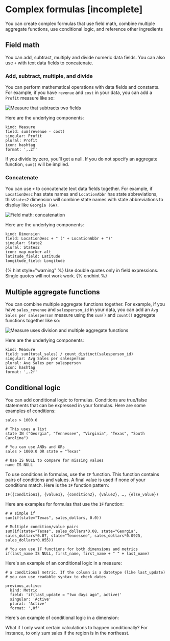 # Complex formulas \[incomplete\]

You can create complex formulas that use field math, combine multiple aggregate functions,  use conditional logic, and reference other ingredients

## Field math

You can add, subtract, multiply and divide numeric data fields. You can also use `+` with text data fields to concatenate. 

### Add, subtract, multiple, and divide

You can perform mathematical operations with data fields and constants. For example, if you have `revenue` and `cost` in your data, you can add a `Profit` measure like so: 

![Measure that subtracts two fields](../../../.gitbook/assets/image%20%2858%29.png)

Here are the underlying components:

```text
kind: Measure
field: sum(revenue - cost)
singular: Profit
plural: Profit
icon: hashtag
format: ',.2f'
```

If you divide by zero, you’ll get a null. If you do not specify an aggregate function, `sum()` will be implied. 

### Concatenate

You can use `+` to concatenate text data fields together. For example, if `LocationDesc` has state names and `LocationAbbr` has state abbreviations, this`States2` dimension will combine state names with state abbreviations to display like `Georgia (GA)`.

![Field math: concatenation](../../../.gitbook/assets/image%20%2856%29.png)

Here are the underlying components:

```text
kind: Dimension
field: LocationDesc + " (" + LocationAbbr + ")"
singular: State2
plural: States2
icon: map-marker-alt
latitude_field: Latitude
longitude_field: Longitude
```

{% hint style="warning" %}
Use double quotes only in field expressions. Single quotes will not work work.
{% endhint %}

## Multiple aggregate functions

You can combine multiple aggregate functions together. For example, if you have `sales_revenue` and `salesperson_id` in your data, you can add an `Avg Sales per salesperson` measure using the `sum()` and `count()` aggregate functions together like so: 

![Measure uses division and multiple aggregate functions](../../../.gitbook/assets/image%20%2854%29.png)

Here are the underlying components:

```text
kind: Measure
field: sum(total_sales) / count_distinct(salesperson_id)
singular: Avg Sales per salesperson
plural: Avg Sales per salesperson
icon: hashtag
format: ',.2f'
```

## Conditional logic

You can add conditional logic to formulas. Conditions are true/false statements that can be expressed in your formulas. Here are some examples of conditions:

```text
sales > 1000.0

# This uses a list
state IN ("Georgia", "Tennessee", "Virginia", "Texas", "South Carolina")

# You can use ANDs and ORs
sales > 1000.0 OR state = "Texas"

# Use IS NULL to compare for missing values
name IS NULL
```

To use conditions in formulas, use the `IF` function. This function contains pairs of conditions and values. A final value is used if none of your conditions match. Here is the `IF` function pattern:

```text
IF({condition1}, {value1}, {condition2}, {value2}, …, {else_value})
```

Here are examples for formulas that use the `IF` function:

```text
# A simple if  
sum(if(state="Texas", sales_dollars, 0.0))

# Multiple condition/value pairs
sum(if(state="Texas", sales_dollars*0.08, state="Georgia", sales_dollars*0.07, state="Tennessee", sales_dollars*0.0925, sales_dollars*0.055))

# You can use IF functions for both dimensions and metrics
if(last_name IS NULL, first_name, first_name + " " + last_name)
```

Here's an example of an conditional logic in a measure:

```text
# a conditional metric. If the column is a datetype (like last_update) 
# you can use readable syntax to check dates

previous_active:
  kind: Metric
  field: 'if(last_update = "two days ago", active)'
  singular: 'Active'
  plural: 'Active'
  format: ',0f'
```

Here's an example of conditional logic in a dimension:

What if I only want certain calculations to happen conditionally? For instance, to only sum sales if the region is in the northeast.



